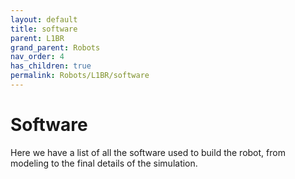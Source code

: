 ```yaml
---
layout: default
title: software
parent: L1BR
grand_parent: Robots
nav_order: 4
has_children: true
permalink: Robots/L1BR/software
---
```


# Software

Here we have a list of all the software used to build the robot, from modeling to the final details of the simulation.